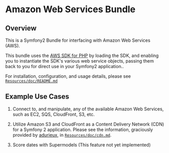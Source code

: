 Amazon Web Services Bundle
==========================

Overview
--------
This is a Symfony2 Bundle for interfacing with Amazon Web Services (AWS).

This bundle uses the [AWS SDK for PHP](http://github.com/amazonwebservices/aws-sdk-for-php) by loading the SDK, and enabling you to instantiate the SDK's various web service objects, passing them back to you for direct use in your Symfony2 application..

For installation, configuration, and usage details, please see [`Resources/doc/README.md`](https://github.com/Cybernox/AmazonWebServicesBundle/blob/master/Resources/doc/README.md)

Example Use Cases
-----------------
1. Connect to, and manipulate, any of the available Amazon Web Services, such as EC2, SQS, CloudFront, S3, etc.

2. Utilize Amazon S3 and CloudFront as a Content Delivery Network (CDN) for a Symfony 2 application. Please see the information, graciously provided by [adurieux](https://github.com/adurieux), in [`Resources/doc/cdn.md`](https://github.com/Cybernox/AmazonWebServicesBundle/blob/master/Resources/doc/cdn.md).

3. Score dates with Supermodels (This feature not yet implemented)

